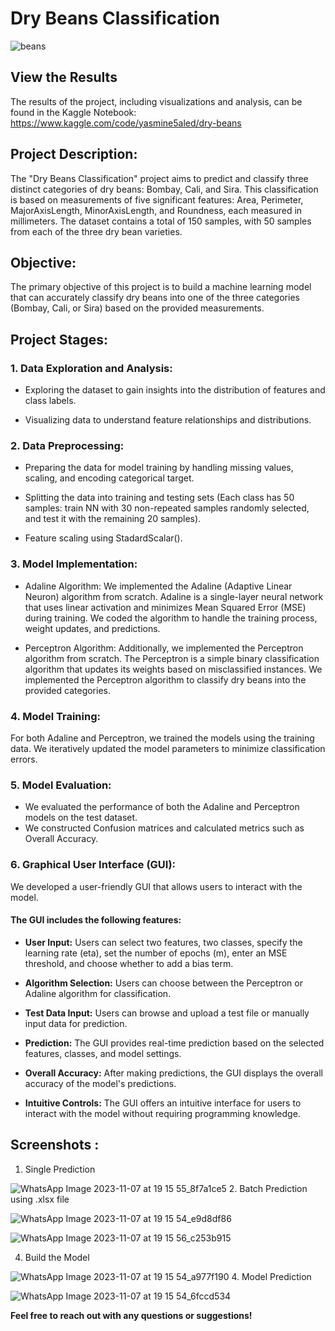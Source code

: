 # Dry Beans Classification
![beans](https://github.com/Yasmine-Khaled/Dry-Beans/assets/89998528/6a936b99-46a9-4ec2-9f5b-deff7c81391d)

## View the Results
The results of the project, including visualizations and analysis, can be found in the Kaggle Notebook:
https://www.kaggle.com/code/yasmine5aled/dry-beans

## Project Description:

The "Dry Beans Classification" project aims to predict and classify three distinct categories of dry beans: Bombay, Cali, and Sira. This classification is based on measurements of five significant features: Area, Perimeter, MajorAxisLength, MinorAxisLength, and Roundness, each measured in millimeters. The dataset contains a total of 150 samples, with 50 samples from each of the three dry bean varieties.

## Objective:

The primary objective of this project is to build a machine learning model that can accurately classify dry beans into one of the three categories (Bombay, Cali, or Sira) based on the provided measurements. 

## Project Stages:

### 1. Data Exploration and Analysis:

* Exploring the dataset to gain insights into the distribution of features and class labels.

* Visualizing data to understand feature relationships and distributions.

### 2. Data Preprocessing:

* Preparing the data for model training by handling missing values, scaling, and encoding categorical target.

* Splitting the data into training and testing sets (Each class has 50 samples: train NN with 30 non-repeated samples randomly selected, and test it with the remaining 20 samples).

* Feature scaling using StadardScalar().

### 3. Model Implementation:

* Adaline Algorithm: We implemented the Adaline (Adaptive Linear Neuron) algorithm from scratch. Adaline is a single-layer neural network that uses linear activation and minimizes Mean Squared Error (MSE) during training. We coded the algorithm to handle the training process, weight updates, and predictions.

* Perceptron Algorithm: Additionally, we implemented the Perceptron algorithm from scratch. The Perceptron is a simple binary classification algorithm that updates its weights based on misclassified instances. We implemented the Perceptron algorithm to classify dry beans into the provided categories.

### 4. Model Training:

For both Adaline and Perceptron, we trained the models using the training data. We iteratively updated the model parameters to minimize classification errors.

### 5. Model Evaluation:

* We evaluated the performance of both the Adaline and Perceptron models on the test dataset.
* We constructed Confusion matrices and calculated metrics such as Overall Accuracy.

### 6. Graphical User Interface (GUI):

We developed a user-friendly GUI that allows users to interact with the model. 

#### The GUI includes the following features:

* **User Input:** Users can select two features, two classes, specify the learning rate (eta), set the number of epochs (m), enter an MSE threshold, and choose whether to add a bias term.

* **Algorithm Selection:** Users can choose between the Perceptron or Adaline algorithm for classification.

* **Test Data Input:** Users can browse and upload a test file or manually input data for prediction.

* **Prediction:** The GUI provides real-time prediction based on the selected features, classes, and model settings.

* **Overall Accuracy:** After making predictions, the GUI displays the overall accuracy of the model's predictions.

* **Intuitive Controls:** The GUI offers an intuitive interface for users to interact with the model without requiring programming knowledge.

## Screenshots :
1. Single Prediction
   
![WhatsApp Image 2023-11-07 at 19 15 55_8f7a1ce5](https://github.com/Yasmine-Khaled/Dry-Beans/assets/89998528/5a7799bc-59ed-4ae7-a7c0-2429083fa6c3)
2. Batch Prediction using .xlsx file

![WhatsApp Image 2023-11-07 at 19 15 54_e9d8df86](https://github.com/Yasmine-Khaled/Dry-Beans/assets/89998528/b264a17f-d270-432d-b01a-e2f5e03c35b6)

![WhatsApp Image 2023-11-07 at 19 15 56_c253b915](https://github.com/Yasmine-Khaled/Dry-Beans/assets/89998528/a63d8e78-7528-496a-8459-b1040d80801a)

4. Build the Model

![WhatsApp Image 2023-11-07 at 19 15 54_a977f190](https://github.com/Yasmine-Khaled/Dry-Beans/assets/89998528/e78c3b55-6a2f-4a10-9c00-fe4e9447f1ff)
4. Model Prediction

![WhatsApp Image 2023-11-07 at 19 15 54_6fccd534](https://github.com/Yasmine-Khaled/Dry-Beans/assets/89998528/d1ec1fe8-9c12-4e48-aab5-21ea5ad4b042)

**Feel free to reach out with any questions or suggestions!**
